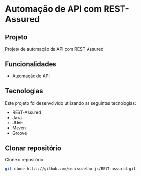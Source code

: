 # Automação de API com REST-Assured


## Projeto

Projeto de automação de API com REST-Assured

## Funcionalidades

- Automação de API

## Tecnologias

Este projeto foi desenvolvido utilizando as seguintes tecnologias:

- REST-Assured
- Java
- JUnit
- Maven
- Groove

## Clonar repositório

Clone o repositório

```bash
git clone https://github.com/deniscoelho-js/REST-assured.git

```
